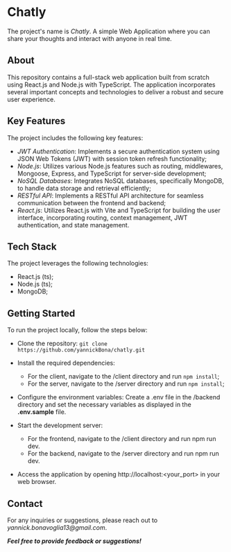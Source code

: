 # Chatly
The project's name is _Chatly_. A simple Web Application where you can share your thoughts and interact with anyone in real time. 

## About
This repository contains a full-stack web application built from scratch using React.js and Node.js with TypeScript. The application incorporates several important concepts and technologies to deliver a robust and secure user experience.

## Key Features
The project includes the following key features:

- *JWT Authentication*: Implements a secure authentication system using JSON Web Tokens (JWT) with session token refresh functionality;
- *Node.js*: Utilizes various Node.js features such as routing, middlewares, Mongoose, Express, and TypeScript for server-side development;
- *NoSQL Databases*: Integrates NoSQL databases, specifically MongoDB, to handle data storage and retrieval efficiently;
- *RESTful API*: Implements a RESTful API architecture for seamless communication between the frontend and backend;
- *React.js*: Utilizes React.js with Vite and TypeScript for building the user interface, incorporating routing, context management, JWT authentication, and state management.

  
## Tech Stack
The project leverages the following technologies:
- React.js (ts);
- Node.js (ts);
- MongoDB;

## Getting Started
To run the project locally, follow the steps below:

- Clone the repository: `git clone https://github.com/yannickBona/chatly.git`

- Install the required dependencies:
    - For the client, navigate to the /client directory and run `npm install`;
    - For the server, navigate to the /server directory and run `npm install`;
- Configure the environment variables: Create a .env file in the /backend directory and set the necessary variables as displayed in the **.env.sample** file.

- Start the development server:
    - For the frontend, navigate to the /client directory and run npm run dev.
    - For the backend, navigate to the /server directory and run npm run dev.
  
- Access the application by opening http://localhost:<your_port> in your web browser.

## Contact
For any inquiries or suggestions, please reach out to _yannick.bonavoglia13@gmail.com_.
 
***Feel free to provide feedback or suggestions!***

